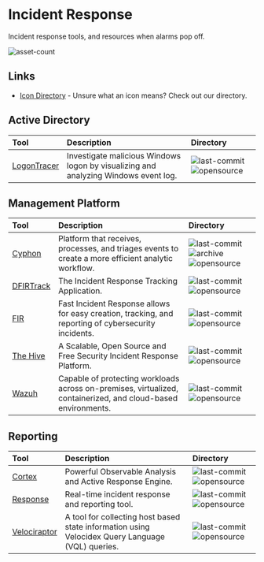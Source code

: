# Incident Response

Incident response tools, and resources when alarms pop off.

![asset-count](https://img.shields.io/badge/Tools%20%26%20Resources%20Available-9-947cb0?style=for-the-badge)

## Links <!-- {docsify-ignore} -->

- [Icon Directory](../ICONS.md) - Unsure what an icon means? Check out our directory.

## Active Directory

| Tool | Description | Directory |
| :--- | :--- | :--- |
| [LogonTracer](https://github.com/JPCERTCC/LogonTracer) | Investigate malicious Windows logon by visualizing and analyzing Windows event log. | ![last-commit](https://img.shields.io/github/last-commit/JPCERTCC/LogonTracer?color=947cb0&style=flat-square) ![opensource](https://raw.githubusercontent.com/InfosecHouse/InfosecHouse/main/docs/icons/opensource.png) |

## Management Platform

| Tool | Description | Directory |
| :--- | :--- | :--- |
| [Cyphon](https://github.com/cyphonmdr/cyphon) | Platform that receives, processes, and triages events to create a more efficient analytic workflow. | ![last-commit](https://img.shields.io/github/last-commit/cyphonmdr/cyphon?color=947cb0&style=flat-square) ![archive](https://raw.githubusercontent.com/InfosecHouse/InfosecHouse/main/docs/icons/archive.png) ![opensource](https://raw.githubusercontent.com/InfosecHouse/InfosecHouse/main/docs/icons/opensource.png) |
| [DFIRTrack](https://github.com/dfirtrack/dfirtrack) | The Incident Response Tracking Application. |  ![last-commit](https://img.shields.io/github/last-commit/dfirtrack/dfirtrack?color=947cb0&style=flat-square) ![opensource](https://raw.githubusercontent.com/InfosecHouse/InfosecHouse/main/docs/icons/opensource.png) |
| [FIR](https://github.com/certsocietegenerale/FIR) | Fast Incident Response allows for easy creation, tracking, and reporting of cybersecurity incidents. | ![last-commit](https://img.shields.io/github/last-commit/certsocietegenerale/FIR?color=947cb0&style=flat-square) ![opensource](https://raw.githubusercontent.com/InfosecHouse/InfosecHouse/main/docs/icons/opensource.png) |
| [The Hive](https://github.com/TheHive-Project/TheHive) | A Scalable, Open Source and Free Security Incident Response Platform. | ![last-commit](https://img.shields.io/github/last-commit/TheHive-Project/TheHive?color=947cb0&style=flat-square) ![opensource](https://raw.githubusercontent.com/InfosecHouse/InfosecHouse/main/docs/icons/opensource.png) |
| [Wazuh](https://github.com/wazuh/wazuh) | Capable of protecting workloads across on-premises, virtualized, containerized, and cloud-based environments. | ![last-commit](https://img.shields.io/github/last-commit/wazuh/wazuh?color=947cb0&style=flat-square) ![opensource](https://raw.githubusercontent.com/InfosecHouse/InfosecHouse/main/docs/icons/opensource.png) |

## Reporting

| Tool | Description | Directory |
| :--- | :--- | :--- |
| [Cortex](https://github.com/TheHive-Project/Cortex) | Powerful Observable Analysis and Active Response Engine. |  ![last-commit](https://img.shields.io/github/last-commit/TheHive-Project/Cortex?color=947cb0&style=flat-square) ![opensource](https://raw.githubusercontent.com/InfosecHouse/InfosecHouse/main/docs/icons/opensource.png) |
| [Response](https://github.com/monzo/response) | Real-time incident response and reporting tool. |  ![last-commit](https://img.shields.io/github/last-commit/monzo/response?color=947cb0&style=flat-square) ![opensource](https://raw.githubusercontent.com/InfosecHouse/InfosecHouse/main/docs/icons/opensource.png) |
| [Velociraptor](https://github.com/Velocidex/velociraptor) | A tool for collecting host based state information using Velocidex Query Language \(VQL\) queries. |  ![last-commit](https://img.shields.io/github/last-commit/Velocidex/velociraptor?color=947cb0&style=flat-square) ![opensource](https://raw.githubusercontent.com/InfosecHouse/InfosecHouse/main/docs/icons/opensource.png) |